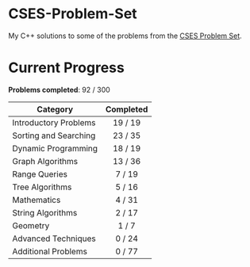 # CSES-Problem-Set
My C++ solutions to some of the problems from the [CSES Problem Set](https://cses.fi/problemset/).

# Current Progress
**Problems completed**: 92 / 300

| Category | Completed |
| -------- | :-------: |
| Introductory Problems | 19 / 19 |
| Sorting and Searching | 23 / 35 |
| Dynamic Programming   | 18 / 19 |
| Graph Algorithms      | 13 / 36 |
| Range Queries         | 7 / 19  |
| Tree Algorithms       | 5 / 16  |
| Mathematics           | 4 / 31  |
| String Algorithms     | 2 / 17  |
| Geometry              | 1 / 7   |
| Advanced Techniques   | 0 / 24  |
| Additional Problems   | 0 / 77  |